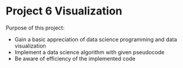 # Project 6 Visualization

Purpose of this project:
- Gain a basic appreciation of data science programming and data visualization
- Implement a data science algorithm with given pseudocode
- Be aware of efficiency of the implemented code

